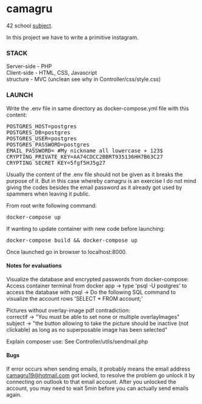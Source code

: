 # camagru
42 school [subject](https://cdn.intra.42.fr/pdf/pdf/72690/en.subject.pdf).

In this project we have to write a primitive instagram.

### STACK
Server-side - PHP<br>
Client-side - HTML, CSS, Javascript<br>
structure - MVC (unclean see why in Controller/css/style.css)

### LAUNCH

Write the .env file in same directory as docker-compose.yml file with this content:
<pre>
POSTGRES_HOST=postgres
POSTGRES_DB=postgres
POSTGRES_USER=postgres
POSTGRES_PASSWORD=postgres
EMAIL_PASSWORD= #My nickname all lowercase + 123$
CRYPTING_PRIVATE_KEY=AA74CDCC2BBRT935136HH7B63C27
CRYPTING_SECRET_KEY=5fgf5HJ5g27
</pre>
Usually the content of the .env file should not be given as it breaks the purpose of it. But in this case whereby camagru is an exercise I do not mind giving the codes besides the email password as it already got used by spammers when leaving it public.

From root write following command:
<pre>
docker-compose up
</pre>

If wanting to update container with new code before launching:
<pre>
docker-compose build && docker-compose up
</pre>

Once launched go in browser to localhost:8000.

#### Notes for evaluations
Visualize the database and encrypted passwords from docker-compose: <br>
Access container terminal from docker app -> type 'psql -U postgres' to access the database with psql -> Do the following SQL command to visualize the account rows 'SELECT * FROM account;'

Pictures without overlay-image pdf contradiction:<br>
correctif -> "You must be able to set none or multiple overlayImages"<br>
subject -> "the button allowing to take the picture should be inactive (not clickable) as long as no superposable image has been selected"

Explain composer use: See Controller/utils/sendmail.php

#### Bugs

If error occurs when sending emails, it probably means the email address camagru19@hotmail.com got locked, to resolve the problem go unlock it by connecting on outlook to that email account. After you unlocked the account, you may need to wait 5min before you can actually send emails again.

